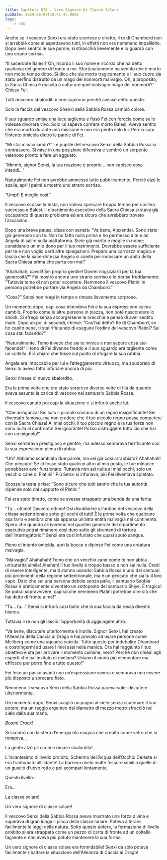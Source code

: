 ```yaml
---
title: Capitolo 674 - Vero Signore di Classe Solare
pubDate: 2024-06-07T10:41:47.980Z
tags:
    - htk
---
```


Anche se il vescovo Senxi era stato scortese e diretto, il re di Chambord non si arrabbiò come si aspettavano tutti, in effetti non era nemmeno impallidito. Dopo aver sentito le sue parole, si stiracchiò lievemente e lo guardò con uno strano sorriso.

“Il sacerdote Balesi? Oh, ricordo il suo nome e ricordo che ha detto qualcosa del genere di fronte a me. Sfortunatamente ho sentito che è morto non molto tempo dopo. Si dice che sia morto tragicamente e il suo cuore sia stato perfino distrutto da un mago dei nonmorti malvagio. Oh, a proposito, la Sacra Chiesa è riuscita a catturare quel malvagio mago dei nonmorti?” Chiese Fei.

Tutti rimasero sbalorditi e non capirono perché avesse detto questo.

Solo la faccia del vescovo Shenxi della Sabbia Rossa cambiò colore.

Il suo sguardo emise una luce tagliente e fissò Fei con ferocia come se lo volesse divorare vivo. Solo lui sapeva com’era morto Balesi. Aveva sentito che era morto durante una missione e non era perito solo lui. Perciò capì l’intento omicida dietro le parole di Fei.

“Mi stai minacciando?” Le pupille del vescovo Senxi della Sabbia Rossa si contrassero. Si mise in una posizione difensiva e sembrò un serpente velenoso pronto a fare un agguato.

“Mmmh, signor Senxi, la tua reazione è proprio… non capisco cosa intendi…”

Naturalmente Fei non avrebbe ammesso tutto pubblicamente. Perciò alzò le spalle, aprì i palmi e mostrò uno strano sorriso.

“Umpf! È meglio così.”

Il vescovo scosse la testa, non voleva sprecare troppo tempo per cos’era successo a Balesi. Il dipartimento esecutivo della Sacra Chiesa si stava già occupando di questo problema ed era sicuro che avrebbero trovato l’assassino.

Dopo una breve pausa, disse con serietà: “Va bene, Alexander. Sono stato già generoso con te. Non ho fatto nulla prima e ho permesso a te e ad Angela di salire sulla piattaforma. Siete già marito e moglie in nome; consideralo un mio dono per il tuo matrimonio. Dovrebbe essere sufficiente per te e non voglio darti altre spiegazioni. Prepara una carrozza magica e lascia che la sacerdotessa Angela si cambi per indossare un abito della Sacra Chiesa prima che parta con me!”

“Ahahahah, cavoli! Sei proprio gentile! Dovrei ringraziarti per la tua generosità?” Fei mostrò ancora uno strano sorriso e lo derise freddamente: “Tuttavia temo di non poter accettare. Nemmeno il vescovo Platini in persona potrebbe portare via Angela da Chambord.”

“Cosa?” Senxi non reagì in tempo e rimase lievemente sorpreso.

Un momento dopo, capì cosa intendeva Fei e la sua espressione calma cambiò. Proprio come le altre persone in piazza, non poté nascondere lo shock. Si sfregò senza accorgersene le orecchie e pensò di aver sentito male. Dopo un po’ di secondi, chiese: “Cos’hai detto? Re di Chambord, se ho capito bene, ti stai rifiutando di eseguire l’ordine del vescovo Platini? Sai cosa stai facendo?”

“Naturalmente. Temo invece che sia tu invece a non sapere cosa stai facendo!” Il tono di Fei divenne freddo e il suo sguardo era tagliente come un coltello. Era chiaro che fosse sul punto di sfogare la sua rabbia.

Angela era intoccabile per lui e l’atteggiamento virtuoso, ma spudorato di Senxi lo aveva fatto infuriare ancora di più.

Senxi rimase di nuovo sbalordito.

Era la prima volta che era stato sorpreso diverse volte di fila da quando aveva assunto la carica di vescovo nel santuario Sabbia Rossa.

Il vescovo canuto poi capì la situazione e si infuriò anche lui.

“Che arroganza! Sei solo il piccolo sovrano di un regno insignificante! Sei diventato famoso, ma non credere che il tuo piccolo regno possa competere con la Sacra Chiesa! Ai miei occhi, il tuo piccolo regno e la tua forza non sono nulla al confronto! Sei ignorante! Posso distruggere tutto ciò che hai con un mignolo!”

Senxi sembrava prestigioso e gentile, ma adesso sembrava terrificante con la sua espressione piena di rabbia.

“Uh? Abbiamo scambiato due parole, ma sei già così arrabbiato? Ahahahah! Che peccato! Se ci fosse stato qualcun altro al mio posto, le tue minacce potrebbero aver funzionato. Tuttavia non sei nulla ai miei occhi, solo un vecchio cane di Platini!” Più Senxi si infuriava, più Fei diventava spietato.

Scosse la testa e rise: “Sono sicuro che tutti sanno che la tua autorità dipende solo dal supporto di Platini.”

Fei era stato diretto, come se avesse strappato una benda da una ferita.

“Tu… ottimo! Davvero ottimo! Osi disubbidire all’ordine del vescovo della chiesa settentrionale sotto gli occhi di tutti! È la prima volta che qualcuno osa farlo e sembra che sia apparsa un’altra entità malvagia nel continente. Spero che quando arriveremo nel quartier generale del dipartimento esecutivo potrai rimanere così duro sotto gli strumenti di tortura dell’interrogatorio!” Senxi era così infuriato che quasi sputò sangue.

Pieno di intento omicida, aprì la bocca e dipinse Fei come una creatura malvagia.

“Malvagio? Ahahahah! Temo che un vecchio cane come te non abbia un’autorità simile! Ahahah! Il tuo livello è troppo basso e non sai nulla. Credi di essere intelligente, ma ti stanno usando! Sabbia Rossa è uno dei santuari più prominenti della regione settentrionale, ma è un peccato che sia tu il loro capo. Dato che sei una persona debole senza palle, il santuario Sabbia Rossa è praticamente diventato un sottoposto del santuario Shiye. È tragico! Se potrai sopravvivere, capirai che nemmeno Platini potrebbe dire ciò che hai detto di fronte a me!”

“Tu… tu…” Senxi si infuriò così tanto che la sua faccia da rossa diventò bianca.

Tuttavia il re non gli lasciò l’opportunità di aggiungere altro.

“Va bene, discutere ulteriormente è inutile. Signor Senxi, hai creato l’Alleanza della Caccia al Drago e hai provato ad usare persone come Mellberg come una squadra suicida. Tutto questo per indebolire Chambord e costringermi ad usare i miei assi nella manica. Ora hai raggiunto il tuo obiettivo e sta per arrivare il momento culmine, vero? Perché non chiedi agli esperti che hai invitato di rivelarsi? Usiamo il modo più elementare ma efficace per porre fine a tutto questo!”

Fei fece un passo avanti con un’espressione severa e sembrava non essere più disposto a sprecare fiato.

Nemmeno il vescovo Senxi della Sabbia Rossa pareva voler discutere ulteriormente.

Un momento dopo, Senxi scagliò un pugno al cielo senza scatenare il suo potere, ma un raggio argenteo dal diametro di mezzo metro sfrecciò nel cielo dalla sua mano.

<em>Boom! Crack!</em>

Si scontrò con la sfera d’energia blu magica che crepitò come vetro che si rompeva…

La gente alzò gli occhi e rimase sbalordita!

L’incantesimo di livello proibito, Schermo dell’Acqua dell’Occhio Celeste si era frantumato all’istante! La barriera rivelò molte fessure simili a quelle di un guscio d’uovo rotto e poi scomparì lentamente.

Questo livello…

Era…

La classe solare!

Un vero signore di classe solare!

Il vescovo Senxi della Sabbia Rossa aveva mostrato una forza divina e superava di gran lunga il picco della classe lunare. Poteva alterare facilmente le leggi della natura. Sotto questo potere, la formazione di livello proibito si era strappata come un pezzo di carta di fronte ad un coltello tagliente e non aveva più potuto mantenere la sua forma.

Un vero signore di classe solare era formidabile! Senxi da solo poteva facilmente ribaltare la situazione dell’Alleanza di Caccia al Drago!



